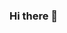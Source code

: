 ### Hi there 👋

<!--
**wail-abbas/wail-abbas** is a ✨ _special_ ✨ repository because its `README.md` (this file) appears on your GitHub profile.


![Visitor Count](https://profile-counter.glitch.me/wail-abbas/count.svg)
https://profile-counter.glitch.me/wail-abbas/count.svg

